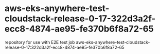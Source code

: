 # aws-eks-anywhere-test-cloudstack-release-0-17-322d3a2f-ecc8-4874-ae95-fe370b6f8a72-65
repository for use with E2E test job aws-eks-anywhere-test-cloudstack-release-0-17:322d3a2f-ecc8-4874-ae95-fe370b6f8a72-65
